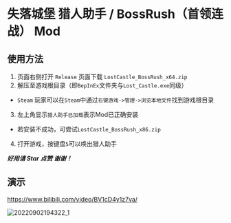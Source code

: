 # 失落城堡 猎人助手 / BossRush（首领连战） Mod

## 使用方法
1. 页面右侧打开 `Release` 页面下载 `LostCastle_BossRush_x64.zip`
2. 解压至游戏根目录（即`BepInEx`文件夹与`Lost_Castle.exe`同级）
- `Steam` 玩家可以在`Steam`中通过`右键游戏->管理->浏览本地文件`找到游戏根目录
3. 左上角显示`猎人助手已加载`表示Mod已正确安装
- 若安装不成功，可尝试`LostCastle_BossRush_x86.zip`
4. 打开游戏，按键盘`5`可以唤出猎人助手

***好用请 Star 点赞 谢谢！***

## 演示
https://www.bilibili.com/video/BV1cD4y1z7va/

![20220902194322_1](https://user-images.githubusercontent.com/83279361/188132494-a9467f3d-604c-48fa-bf18-4b4ac7595e9d.jpg)
